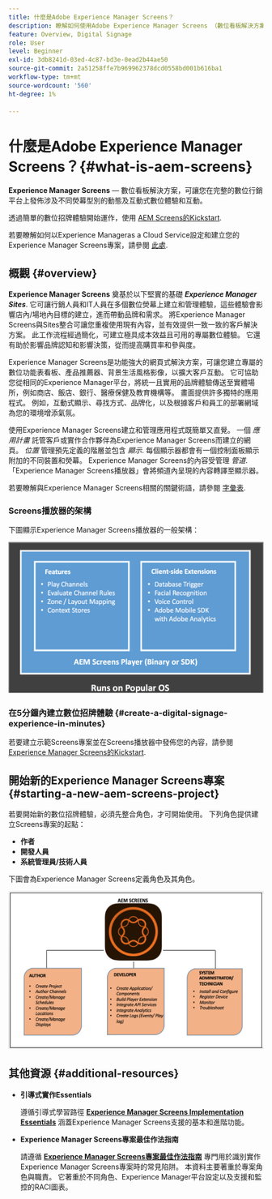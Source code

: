 ```yaml
---
title: 什麼是Adobe Experience Manager Screens？
description: 瞭解如何使用Adobe Experience Manager Screens （數位看板解決方案），其可讓您在完整的數位行銷平台上，發佈涉及不同熒幕型別的動態及互動式數位體驗和互動。
feature: Overview, Digital Signage
role: User
level: Beginner
exl-id: 3db8241d-03ed-4c87-bd3e-0ead2b44ae50
source-git-commit: 2a51258ffe7b969962378dcd0558bd001b616ba1
workflow-type: tm+mt
source-wordcount: '560'
ht-degree: 1%

---
```


# 什麼是Adobe Experience Manager Screens？{#what-is-aem-screens}

**Experience Manager Screens**  — 數位看板解決方案，可讓您在完整的數位行銷平台上發佈涉及不同熒幕型別的動態及互動式數位體驗和互動。

透過簡單的數位招牌體驗開始運作，使用 [AEM Screens的Kickstart](kickstart-for-aem-screens.md).

若要瞭解如何以Experience Manageras a Cloud Service設定和建立您的Experience Manager Screens專案，請參閱 [此處](https://experienceleague.adobe.com/en/docs/experience-manager-screens/using/about-guide).

## 概觀 {#overview}

**Experience Manager Screens** 奠基於以下堅實的基礎 ***Experience Manager Sites***. 它可讓行銷人員和IT人員在多個數位熒幕上建立和管理體驗，這些體驗會影響店內/場地內目標的建立，進而帶動品牌和需求。 將Experience Manager Screens與Sites整合可讓您重複使用現有內容，並有效提供一致一致的客戶解決方案。 此工作流程經過簡化，可建立極具成本效益且可用的專屬數位體驗。 它還有助於影響品牌認知和影響決策，從而提高購買率和參與度。

Experience Manager Screens是功能強大的網頁式解決方案，可讓您建立專屬的數位功能表看板、產品推薦器、背景生活風格影像，以擴大客戶互動。 它可協助您從相同的Experience Manager平台，將統一且實用的品牌體驗傳送至實體場所，例如商店、飯店、銀行、醫療保健及教育機構等。 畫面提供許多獨特的應用程式。 例如，互動式顯示、尋找方式、品牌化，以及根據客戶和員工的部署網域為您的環境增添氣氛。

使用Experience Manager Screens建立和管理應用程式既簡單又直覺。 一個 *應用計畫* 託管客戶或實作合作夥伴為Experience Manager Screens而建立的網頁。 *位置* 管理預先定義的階層並包含 *顯示*. 每個顯示器都會有一個控制面板顯示附加的不同裝置和熒幕。 Experience Manager Screens的內容受管理 *管道*. 「Experience Manager Screens播放器」會將頻道內呈現的內容轉譯至顯示器。

若要瞭解與Experience Manager Screens相關的關鍵術語，請參閱 [字彙表](screens-glossary.md).

### Screens播放器的架構

下圖顯示Experience Manager Screens播放器的一般架構：

![chlimage_1-29](assets/chlimage_1-29.png)

### 在5分鐘內建立數位招牌體驗 {#create-a-digital-signage-experience-in-minutes}

若要建立示範Screens專案並在Screens播放器中發佈您的內容，請參閱 [Experience Manager Screens的Kickstart](kickstart-for-aem-screens.md).

## 開始新的Experience Manager Screens專案 {#starting-a-new-aem-screens-project}

若要開始新的數位招牌體驗，必須先整合角色，才可開始使用。 下列角色提供建立Screens專案的起點：

* **作者**
* **開發人員**
* **系統管理員/技術人員**

下圖會為Experience Manager Screens定義角色及其角色。

![chlimage_1-30](assets/chlimage_1-30.png)


## 其他資源 {#additional-resources}

* **引導式實作Essentials**

  遵循引導式學習路徑 **[Experience Manager Screens Implementation Essentials](https://experienceleague.adobe.com/?launch=AEM-7a)** 涵蓋Experience Manager Screens支援的基本和進階功能。

* **Experience Manager Screens專案最佳作法指南**

  請遵循 **[Experience Manager Screens專案最佳作法指南](/help/using/about-guide.md)** 專門用於識別實作Experience Manager Screens專案時的常見陷阱。 本資料主要著重於專案角色與職責。 它著重於不同角色、Experience Manager平台設定以及支援和監控的RACI圖表。

<!-- DEAD LINK * **New Adobe Customer Support Experience**

   Follow **[Customer One for Enterprise Help](https://docs.adobe.com/content/help/en/customer-one/using/home.htmlhome.html#)** to learn more about Admin Console Support tickets. -->
